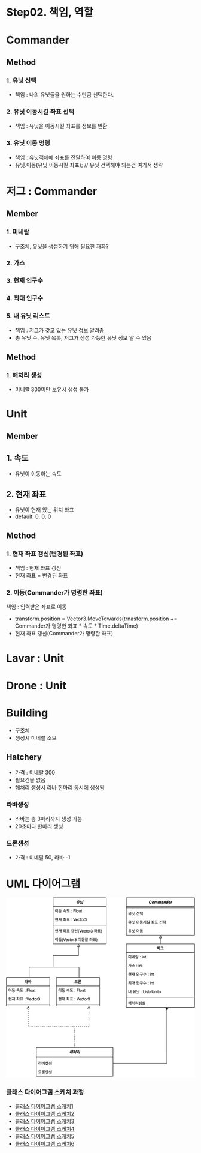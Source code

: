 # Step02. 책임, 역할
# Commander
## Method
### 1. 유닛 선택
- 책임 : 나의 유닛들을 원하는 수만큼 선택한다.
### 2. 유닛 이동시킬 좌표 선택
- 책임 : 유닛을 이동시킬 좌표를 정보를 반환
### 3. 유닛 이동 명령
- 책임 : 유닛객체에 좌표를 전달하여 이동 명령
- 유닛.이동(유닛 이동시킬 좌표); // 유닛 선택해야 되는건 여기서 생략

# 저그 : Commander
## Member
### 1. 미네랄
- 구조체, 유닛을 생성하기 위해 필요한 재화?
### 2. 가스
### 3. 현재 인구수 
### 4. 최대 인구수
### 5. 내 유닛 리스트
- 책임 : 저그가 갖고 있는 유닛 정보 알려줌
- 총 유닛 수, 유닛 목록, 저그가 생성 가능한 유닛 정보 알 수 있음
## Method
### 1. 해처리 생성
- 미네랄 300미만 보유시 생성 불가
# Unit
## Member
## 1. 속도
- 유닛이 이동하는 속도
## 2. 현재 좌표
- 유닛이 현재 있는 위치 좌표 
- default: 0, 0, 0
## Method
### 1. 현재 좌표 갱신(변경된 좌표)
- 책임 : 현재 좌표 갱신
- 현재 좌표 = 변경된 좌표
### 2. 이동(Commander가 명령한 좌표)
책임 : 입력받은 좌표로 이동

- transform.position = Vector3.MoveTowards(trnasform.position += Commander가 명령한 좌표 * 속도 * Time.deltaTime)
- 현재 좌표 갱신(Commander가 명령한 좌표)

# Lavar : Unit
# Drone : Unit
# Building
- 구조체
- 생성시 미네랄 소모
## Hatchery
- 가격 : 미네랄 300
- 필요건물 없음
- 해처리 생성시 라바 한마리 동시에 생성됨
### 라바생성
- 라바는 총 3마리까지 생성 가능
- 20초마다 한마리 생성
### 드론생성
- 가격 : 미네랄 50, 라바 -1

# UML 다이어그램
![클래스 다이어그램 스케치6](/doc/resource/class_diagram06.png)
### 클래스 다이어그램 스케치 과정
- [클래스 다이어그램 스케치1](/class_diagram01.md)
- [클래스 다이어그램 스케치2](/class_diagram02.md)
- [클래스 다이어그램 스케치3](/class_diagram03.md)
- [클래스 다이어그램 스케치4](/class_diagram04.md)
- [클래스 다이어그램 스케치5](/class_diagram05.md)
- [클래스 다이어그램 스케치6](/class_diagram06.md)